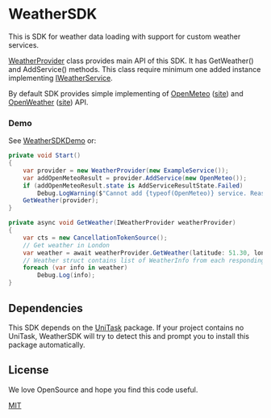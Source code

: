 # WeatherSDK
This is SDK for weather data loading with support for custom weather services.

[WeatherProvider](Scripts/Runtime/Core/WeatherProvider.cs) class provides main API of this SDK. 
It has GetWeather() and AddService() methods. 
This class require minimum one added instance implementing [IWeatherService](Scripts/Runtime/Core/Interfaces/IWeatherService.cs).

By default SDK provides simple implementing of 
[OpenMeteo](Scripts/Runtime/Common/OpenMeteo/OpenMeteo.cs) 
([site](https://open-meteo.com/)) 
and 
[OpenWeather](Scripts/Runtime/Common/OpenWeather/OpenWeather.cs)
([site](https://openweathermap.org/)) 
API.

### Demo
See [WeatherSDKDemo](Demo/Script/WeatherSDKDemo.cs) or:

```csharp
private void Start()
{
    var provider = new WeatherProvider(new ExampleService());
    var addOpenMeteoResult = provider.AddService(new OpenMeteo());
    if (addOpenMeteoResult.state is AddServiceResultState.Failed)
        Debug.LogWarning($"Cannot add {typeof(OpenMeteo)} service. Reason: {addOpenMeteoResult.failReason}");
    GetWeather(provider);
}

private async void GetWeather(IWeatherProvider weatherProvider)
{
    var cts = new CancellationTokenSource();
    // Get weather in London
    var weather = await weatherProvider.GetWeather(latitude: 51.30, longitude: 0.1, cts.Token, timeout: 5f);
    // Weather struct contains list of WeatherInfo from each responding service 
    foreach (var info in weather)
        Debug.Log(info);
}
```

## Dependencies
This SDK depends on the [UniTask](https://github.com/Cysharp/UniTask) package.
If your project contains no UniTask, WeatherSDK will try to detect this and prompt you to install this package automatically.

## License
We love OpenSource and hope you find this code useful.

[MIT](LICENSE)